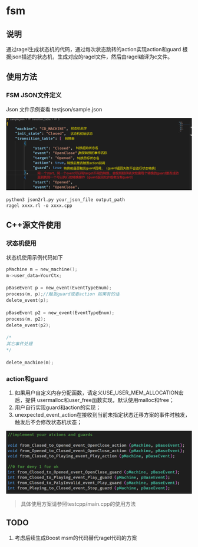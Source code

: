 # fsm

## 说明
通过ragel生成状态机的代码，通过每次状态跳转的action实现action和guard
根据json描述的状态机，生成对应的ragel文件，然后由ragel编译为c文件。

## 使用方法

### FSM JSON文件定义
Json 文件示例查看 testjson/sample.json

![image-20220705163222769](README.assets/image-20220705163222769.png)

```shell
python3 json2rl.py your_json_file output_path
ragel xxxx.rl -o xxxx.cpp
```
## C++源文件使用

### 状态机使用

状态机使用示例代码如下

```C++
pMachine m = new_machine();
m->user_data=YourCtx;

pBaseEvent p = new_event(EventTypeEnum);
process(m, p);//触发guard或者action 如果有的话
delete_event(p);

pBaseEvent p2 = new_event(EventTypeEnum);
process(m, p2);
delete_event(p2);

/*
其它事件处理
*/

delete_machine(m);
```

### action和guard

1. 如果用户自定义内存分配函数，请定义USE_USER_MEM_ALLOCATION宏后，提供 usermalloc和user_free函数实现，默认使用malloc和free；
2. 用户自行实现guard和action的实现；
3. unexpected_event_action在接收到当前未指定状态迁移方案的事件时触发，触发后不会修改状态机状态；

![image-20220705164052382](README.assets/image-20220705164052382.png)

> 具体使用方案请参照testcpp/main.cpp的使用方法

## TODO

1. 考虑后续生成Boost msm的代码替代ragel代码的方案